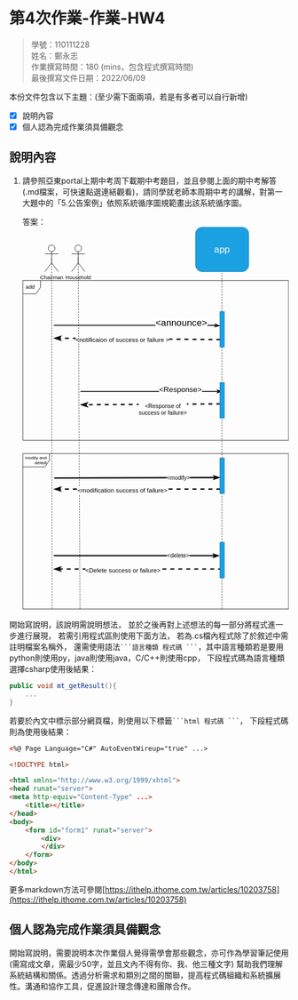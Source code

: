 # 第4次作業-作業-HW4
>
>學號：110111228
><br />
>姓名：鄭永志
><br />
>作業撰寫時間：180 (mins，包含程式撰寫時間)
><br />
>最後撰寫文件日期：2022/06/09
>

本份文件包含以下主題：(至少需下面兩項，若是有多者可以自行新增)
- [x] 說明內容
- [x] 個人認為完成作業須具備觀念

## 說明內容

1. 請參照亞東portal上期中考周下載期中考題目，並且參閱上面的期中考解答(.md檔案，可快速點選連結觀看)，請同學就老師本周期中考的講解，對第一大題中的「5.公告案例」依照系統循序圖規範畫出該系統循序圖。

    答案：<svg xmlns="http://www.w3.org/2000/svg" xmlns:xlink="http://www.w3.org/1999/xlink" version="1.1" width="601px" viewBox="-0.5 -0.5 601 865" content="&lt;mxfile&gt;&lt;diagram id=&quot;HGop-Nxr37AIR5w5kz6b&quot; name=&quot;第1頁&quot;&gt;&lt;mxGraphModel dx=&quot;890&quot; dy=&quot;682&quot; grid=&quot;1&quot; gridSize=&quot;10&quot; guides=&quot;1&quot; tooltips=&quot;1&quot; connect=&quot;1&quot; arrows=&quot;1&quot; fold=&quot;1&quot; page=&quot;1&quot; pageScale=&quot;1&quot; pageWidth=&quot;827&quot; pageHeight=&quot;1169&quot; math=&quot;0&quot; shadow=&quot;0&quot;&gt;&lt;root&gt;&lt;mxCell id=&quot;0&quot;/&gt;&lt;mxCell id=&quot;1&quot; parent=&quot;0&quot;/&gt;&lt;mxCell id=&quot;2&quot; value=&quot;Chairman&amp;lt;br&amp;gt;&quot; style=&quot;shape=umlActor;verticalLabelPosition=bottom;verticalAlign=top;html=1;outlineConnect=0;&quot; vertex=&quot;1&quot; parent=&quot;1&quot;&gt;&lt;mxGeometry x=&quot;210&quot; y=&quot;60&quot; width=&quot;30&quot; height=&quot;60&quot; as=&quot;geometry&quot;/&gt;&lt;/mxCell&gt;&lt;mxCell id=&quot;3&quot; value=&quot;Household&quot; style=&quot;shape=umlActor;verticalLabelPosition=bottom;verticalAlign=top;html=1;outlineConnect=0;&quot; vertex=&quot;1&quot; parent=&quot;1&quot;&gt;&lt;mxGeometry x=&quot;270&quot; y=&quot;60&quot; width=&quot;30&quot; height=&quot;60&quot; as=&quot;geometry&quot;/&gt;&lt;/mxCell&gt;&lt;mxCell id=&quot;4&quot; value=&quot;add&quot; style=&quot;shape=umlFrame;whiteSpace=wrap;html=1;width=40;height=30;boundedLbl=1;verticalAlign=middle;align=left;spacingLeft=5;&quot; vertex=&quot;1&quot; parent=&quot;1&quot;&gt;&lt;mxGeometry x=&quot;160&quot; y=&quot;140&quot; width=&quot;600&quot; height=&quot;360&quot; as=&quot;geometry&quot;/&gt;&lt;/mxCell&gt;&lt;mxCell id=&quot;13&quot; value=&quot;&amp;amp;lt;announce&amp;amp;gt;&quot; style=&quot;html=1;verticalAlign=bottom;endArrow=classicThin;fontSize=21;targetPerimeterSpacing=30;entryX=0;entryY=0.4;entryDx=0;entryDy=0;entryPerimeter=0;endFill=1;strokeWidth=2;&quot; edge=&quot;1&quot; parent=&quot;1&quot; target=&quot;22&quot;&gt;&lt;mxGeometry x=&quot;0.5365&quot; y=&quot;-9&quot; relative=&quot;1&quot; as=&quot;geometry&quot;&gt;&lt;mxPoint x=&quot;230&quot; y=&quot;241&quot; as=&quot;sourcePoint&quot;/&gt;&lt;mxPoint x=&quot;594.5&quot; y=&quot;241.03999999999996&quot; as=&quot;targetPoint&quot;/&gt;&lt;Array as=&quot;points&quot;&gt;&lt;mxPoint x=&quot;590&quot; y=&quot;241&quot;/&gt;&lt;/Array&gt;&lt;mxPoint as=&quot;offset&quot;/&gt;&lt;/mxGeometry&gt;&lt;/mxCell&gt;&lt;mxCell id=&quot;14&quot; value=&quot;&amp;lt;font style=&amp;quot;font-size: 14px;&amp;quot;&amp;gt;&amp;amp;lt;notificaion of success or failure &amp;amp;gt;&amp;lt;/font&amp;gt;&quot; style=&quot;html=1;verticalAlign=bottom;endArrow=classicThin;dashed=1;endSize=8;exitX=0.1;exitY=0.788;fontSize=21;endFill=0;strokeWidth=3;exitDx=0;exitDy=0;exitPerimeter=0;&quot; edge=&quot;1&quot; parent=&quot;1&quot; source=&quot;22&quot;&gt;&lt;mxGeometry x=&quot;0.1781&quot; y=&quot;14&quot; relative=&quot;1&quot; as=&quot;geometry&quot;&gt;&lt;mxPoint x=&quot;230&quot; y=&quot;270&quot; as=&quot;targetPoint&quot;/&gt;&lt;mxPoint as=&quot;offset&quot;/&gt;&lt;mxPoint x=&quot;601&quot; y=&quot;270&quot; as=&quot;sourcePoint&quot;/&gt;&lt;/mxGeometry&gt;&lt;/mxCell&gt;&lt;mxCell id=&quot;15&quot; value=&quot;&amp;lt;font style=&amp;quot;font-size: 17px;&amp;quot;&amp;gt;&amp;amp;lt;Response&amp;amp;gt;&amp;lt;/font&amp;gt;&quot; style=&quot;html=1;verticalAlign=bottom;endArrow=classicThin;fontSize=21;targetPerimeterSpacing=30;entryX=0.5;entryY=0.25;entryDx=0;entryDy=0;entryPerimeter=0;endFill=1;strokeWidth=2;&quot; edge=&quot;1&quot; parent=&quot;1&quot; target=&quot;24&quot;&gt;&lt;mxGeometry x=&quot;0.4121&quot; y=&quot;-9&quot; relative=&quot;1&quot; as=&quot;geometry&quot;&gt;&lt;mxPoint x=&quot;290&quot; y=&quot;390&quot; as=&quot;sourcePoint&quot;/&gt;&lt;mxPoint x=&quot;567.5&quot; y=&quot;390.03999999999996&quot; as=&quot;targetPoint&quot;/&gt;&lt;Array as=&quot;points&quot;&gt;&lt;mxPoint x=&quot;563&quot; y=&quot;390&quot;/&gt;&lt;/Array&gt;&lt;mxPoint as=&quot;offset&quot;/&gt;&lt;/mxGeometry&gt;&lt;/mxCell&gt;&lt;mxCell id=&quot;16&quot; value=&quot;&amp;lt;font style=&amp;quot;font-size: 13px;&amp;quot;&amp;gt;&amp;amp;lt;Response of&amp;lt;br&amp;gt;success or failure&amp;amp;gt;&amp;lt;/font&amp;gt;&quot; style=&quot;html=1;verticalAlign=bottom;endArrow=classicThin;dashed=1;endSize=8;fontSize=21;targetPerimeterSpacing=0;endFill=0;strokeWidth=3;exitX=0.1;exitY=0.6;exitDx=0;exitDy=0;exitPerimeter=0;&quot; edge=&quot;1&quot; parent=&quot;1&quot; source=&quot;24&quot;&gt;&lt;mxGeometry x=&quot;-0.1765&quot; y=&quot;30&quot; relative=&quot;1&quot; as=&quot;geometry&quot;&gt;&lt;mxPoint x=&quot;290&quot; y=&quot;420&quot; as=&quot;targetPoint&quot;/&gt;&lt;mxPoint x=&quot;585&quot; y=&quot;420&quot; as=&quot;sourcePoint&quot;/&gt;&lt;mxPoint as=&quot;offset&quot;/&gt;&lt;/mxGeometry&gt;&lt;/mxCell&gt;&lt;mxCell id=&quot;18&quot; style=&quot;edgeStyle=none;html=1;dashed=1;fontSize=10;endArrow=none;endFill=0;targetPerimeterSpacing=0;exitX=0.5;exitY=0.5;exitDx=0;exitDy=0;exitPerimeter=0;entryX=0.215;entryY=0.997;entryDx=0;entryDy=0;entryPerimeter=0;&quot; edge=&quot;1&quot; parent=&quot;1&quot; source=&quot;3&quot; target=&quot;27&quot;&gt;&lt;mxGeometry relative=&quot;1&quot; as=&quot;geometry&quot;&gt;&lt;mxPoint x=&quot;290&quot; y=&quot;970&quot; as=&quot;targetPoint&quot;/&gt;&lt;mxPoint x=&quot;285.18072289156623&quot; y=&quot;170&quot; as=&quot;sourcePoint&quot;/&gt;&lt;/mxGeometry&gt;&lt;/mxCell&gt;&lt;mxCell id=&quot;19&quot; style=&quot;edgeStyle=none;html=1;dashed=1;fontSize=10;endArrow=none;endFill=0;targetPerimeterSpacing=0;exitX=0.5;exitY=0.5;exitDx=0;exitDy=0;exitPerimeter=0;entryX=0.11;entryY=1;entryDx=0;entryDy=0;entryPerimeter=0;&quot; edge=&quot;1&quot; parent=&quot;1&quot; source=&quot;2&quot; target=&quot;27&quot;&gt;&lt;mxGeometry relative=&quot;1&quot; as=&quot;geometry&quot;&gt;&lt;mxPoint x=&quot;227.5&quot; y=&quot;960&quot; as=&quot;targetPoint&quot;/&gt;&lt;mxPoint x=&quot;222.5&quot; y=&quot;130&quot; as=&quot;sourcePoint&quot;/&gt;&lt;/mxGeometry&gt;&lt;/mxCell&gt;&lt;mxCell id=&quot;20&quot; value=&quot;&amp;lt;font style=&amp;quot;font-size: 21px;&amp;quot;&amp;gt;app&amp;lt;/font&amp;gt;&quot; style=&quot;rounded=1;whiteSpace=wrap;html=1;fillColor=#1ba1e2;fontColor=#ffffff;strokeColor=#006EAF;&quot; vertex=&quot;1&quot; parent=&quot;1&quot;&gt;&lt;mxGeometry x=&quot;550&quot; y=&quot;20&quot; width=&quot;120&quot; height=&quot;100&quot; as=&quot;geometry&quot;/&gt;&lt;/mxCell&gt;&lt;mxCell id=&quot;21&quot; style=&quot;edgeStyle=none;html=1;entryX=0.5;entryY=1;entryDx=0;entryDy=0;fontSize=21;dashed=1;endArrow=none;endFill=0;&quot; edge=&quot;1&quot; parent=&quot;1&quot;&gt;&lt;mxGeometry relative=&quot;1&quot; as=&quot;geometry&quot;&gt;&lt;mxPoint x=&quot;609.5&quot; y=&quot;210&quot; as=&quot;sourcePoint&quot;/&gt;&lt;mxPoint x=&quot;609.5&quot; y=&quot;120&quot; as=&quot;targetPoint&quot;/&gt;&lt;/mxGeometry&gt;&lt;/mxCell&gt;&lt;mxCell id=&quot;22&quot; value=&quot;&quot; style=&quot;html=1;points=[];perimeter=orthogonalPerimeter;fontSize=21;fillColor=#1ba1e2;fontColor=#ffffff;strokeColor=#006EAF;&quot; vertex=&quot;1&quot; parent=&quot;1&quot;&gt;&lt;mxGeometry x=&quot;605&quot; y=&quot;210&quot; width=&quot;10&quot; height=&quot;80&quot; as=&quot;geometry&quot;/&gt;&lt;/mxCell&gt;&lt;mxCell id=&quot;23&quot; style=&quot;edgeStyle=none;html=1;dashed=1;fontSize=21;endArrow=none;endFill=0;targetPerimeterSpacing=0;&quot; edge=&quot;1&quot; parent=&quot;1&quot;&gt;&lt;mxGeometry relative=&quot;1&quot; as=&quot;geometry&quot;&gt;&lt;mxPoint x=&quot;609.5&quot; y=&quot;290&quot; as=&quot;sourcePoint&quot;/&gt;&lt;mxPoint x=&quot;609.5&quot; y=&quot;370&quot; as=&quot;targetPoint&quot;/&gt;&lt;/mxGeometry&gt;&lt;/mxCell&gt;&lt;mxCell id=&quot;24&quot; value=&quot;&quot; style=&quot;html=1;points=[];perimeter=orthogonalPerimeter;fontSize=21;fillColor=#1ba1e2;fontColor=#ffffff;strokeColor=#006EAF;&quot; vertex=&quot;1&quot; parent=&quot;1&quot;&gt;&lt;mxGeometry x=&quot;605&quot; y=&quot;370&quot; width=&quot;10&quot; height=&quot;80&quot; as=&quot;geometry&quot;/&gt;&lt;/mxCell&gt;&lt;mxCell id=&quot;26&quot; style=&quot;edgeStyle=none;html=1;strokeWidth=1;fontSize=13;endArrow=none;endFill=0;targetPerimeterSpacing=0;dashed=1;&quot; edge=&quot;1&quot; parent=&quot;1&quot;&gt;&lt;mxGeometry relative=&quot;1&quot; as=&quot;geometry&quot;&gt;&lt;mxPoint x=&quot;609.5&quot; y=&quot;540&quot; as=&quot;sourcePoint&quot;/&gt;&lt;mxPoint x=&quot;609.5&quot; y=&quot;450&quot; as=&quot;targetPoint&quot;/&gt;&lt;/mxGeometry&gt;&lt;/mxCell&gt;&lt;mxCell id=&quot;27&quot; value=&quot;&amp;lt;font style=&amp;quot;font-size: 10px;&amp;quot;&amp;gt;modity and&amp;lt;br&amp;gt;&amp;lt;div style=&amp;quot;text-align: right;&amp;quot;&amp;gt;&amp;lt;span style=&amp;quot;background-color: initial;&amp;quot;&amp;gt;deledt&amp;lt;/span&amp;gt;&amp;lt;span style=&amp;quot;background-color: initial; white-space: pre;&amp;quot;&amp;gt;&amp;#9;&amp;lt;/span&amp;gt;&amp;lt;/div&amp;gt;&amp;lt;/font&amp;gt;&quot; style=&quot;shape=umlFrame;whiteSpace=wrap;html=1;fontSize=21;&quot; vertex=&quot;1&quot; parent=&quot;1&quot;&gt;&lt;mxGeometry x=&quot;160&quot; y=&quot;530&quot; width=&quot;600&quot; height=&quot;350&quot; as=&quot;geometry&quot;/&gt;&lt;/mxCell&gt;&lt;mxCell id=&quot;28&quot; style=&quot;edgeStyle=none;html=1;strokeWidth=3;fontSize=13;endArrow=classicThin;endFill=0;targetPerimeterSpacing=0;entryX=0;entryY=0.55;entryDx=0;entryDy=0;entryPerimeter=0;&quot; edge=&quot;1&quot; parent=&quot;1&quot; target=&quot;34&quot;&gt;&lt;mxGeometry relative=&quot;1&quot; as=&quot;geometry&quot;&gt;&lt;mxPoint x=&quot;231&quot; y=&quot;585&quot; as=&quot;sourcePoint&quot;/&gt;&lt;mxPoint x=&quot;596&quot; y=&quot;585&quot; as=&quot;targetPoint&quot;/&gt;&lt;/mxGeometry&gt;&lt;/mxCell&gt;&lt;mxCell id=&quot;29&quot; value=&quot;&amp;amp;lt;modify&amp;amp;gt;&quot; style=&quot;edgeLabel;html=1;align=center;verticalAlign=middle;resizable=0;points=[];fontSize=13;&quot; vertex=&quot;1&quot; connectable=&quot;0&quot; parent=&quot;28&quot;&gt;&lt;mxGeometry x=&quot;0.495&quot; y=&quot;1&quot; relative=&quot;1&quot; as=&quot;geometry&quot;&gt;&lt;mxPoint as=&quot;offset&quot;/&gt;&lt;/mxGeometry&gt;&lt;/mxCell&gt;&lt;mxCell id=&quot;30&quot; value=&quot;&amp;lt;span style=&amp;quot;font-size: 14px;&amp;quot;&amp;gt;&amp;amp;lt;modification success of failure&amp;amp;gt;&amp;lt;/span&amp;gt;&quot; style=&quot;html=1;verticalAlign=bottom;endArrow=classicThin;dashed=1;endSize=8;exitX=0.1;exitY=0.875;fontSize=21;endFill=0;strokeWidth=3;exitDx=0;exitDy=0;exitPerimeter=0;&quot; edge=&quot;1&quot; parent=&quot;1&quot; source=&quot;34&quot;&gt;&lt;mxGeometry x=&quot;0.1781&quot; y=&quot;14&quot; relative=&quot;1&quot; as=&quot;geometry&quot;&gt;&lt;mxPoint x=&quot;230&quot; y=&quot;610&quot; as=&quot;targetPoint&quot;/&gt;&lt;mxPoint x=&quot;595&quot; y=&quot;610&quot; as=&quot;sourcePoint&quot;/&gt;&lt;mxPoint as=&quot;offset&quot;/&gt;&lt;/mxGeometry&gt;&lt;/mxCell&gt;&lt;mxCell id=&quot;31&quot; style=&quot;edgeStyle=none;html=1;strokeWidth=3;fontSize=13;endArrow=classicThin;endFill=0;targetPerimeterSpacing=0;entryX=-0.1;entryY=0.375;entryDx=0;entryDy=0;entryPerimeter=0;&quot; edge=&quot;1&quot; parent=&quot;1&quot; target=&quot;36&quot;&gt;&lt;mxGeometry relative=&quot;1&quot; as=&quot;geometry&quot;&gt;&lt;mxPoint x=&quot;230&quot; y=&quot;760&quot; as=&quot;sourcePoint&quot;/&gt;&lt;mxPoint x=&quot;595&quot; y=&quot;760&quot; as=&quot;targetPoint&quot;/&gt;&lt;/mxGeometry&gt;&lt;/mxCell&gt;&lt;mxCell id=&quot;32&quot; value=&quot;&amp;amp;lt;delete&amp;amp;gt;&quot; style=&quot;edgeLabel;html=1;align=center;verticalAlign=middle;resizable=0;points=[];fontSize=13;&quot; vertex=&quot;1&quot; connectable=&quot;0&quot; parent=&quot;31&quot;&gt;&lt;mxGeometry x=&quot;0.495&quot; y=&quot;1&quot; relative=&quot;1&quot; as=&quot;geometry&quot;&gt;&lt;mxPoint as=&quot;offset&quot;/&gt;&lt;/mxGeometry&gt;&lt;/mxCell&gt;&lt;mxCell id=&quot;33&quot; value=&quot;&amp;lt;span style=&amp;quot;font-size: 14px;&amp;quot;&amp;gt;&amp;amp;lt;Delete success or failure&amp;amp;gt;&amp;lt;/span&amp;gt;&quot; style=&quot;html=1;verticalAlign=bottom;endArrow=classicThin;dashed=1;endSize=8;exitX=0.5;exitY=0.75;fontSize=21;endFill=0;strokeWidth=3;exitDx=0;exitDy=0;exitPerimeter=0;&quot; edge=&quot;1&quot; parent=&quot;1&quot; source=&quot;36&quot;&gt;&lt;mxGeometry x=&quot;0.1781&quot; y=&quot;14&quot; relative=&quot;1&quot; as=&quot;geometry&quot;&gt;&lt;mxPoint x=&quot;230&quot; y=&quot;790&quot; as=&quot;targetPoint&quot;/&gt;&lt;mxPoint x=&quot;585&quot; y=&quot;790&quot; as=&quot;sourcePoint&quot;/&gt;&lt;mxPoint as=&quot;offset&quot;/&gt;&lt;/mxGeometry&gt;&lt;/mxCell&gt;&lt;mxCell id=&quot;34&quot; value=&quot;&quot; style=&quot;html=1;points=[];perimeter=orthogonalPerimeter;fontSize=21;fillColor=#1ba1e2;fontColor=#ffffff;strokeColor=#006EAF;&quot; vertex=&quot;1&quot; parent=&quot;1&quot;&gt;&lt;mxGeometry x=&quot;605&quot; y=&quot;540&quot; width=&quot;10&quot; height=&quot;80&quot; as=&quot;geometry&quot;/&gt;&lt;/mxCell&gt;&lt;mxCell id=&quot;35&quot; style=&quot;edgeStyle=none;html=1;dashed=1;strokeWidth=1;fontSize=13;endArrow=none;endFill=0;targetPerimeterSpacing=0;&quot; edge=&quot;1&quot; parent=&quot;1&quot;&gt;&lt;mxGeometry relative=&quot;1&quot; as=&quot;geometry&quot;&gt;&lt;mxPoint x=&quot;609.5&quot; y=&quot;730&quot; as=&quot;sourcePoint&quot;/&gt;&lt;mxPoint x=&quot;609.5&quot; y=&quot;620&quot; as=&quot;targetPoint&quot;/&gt;&lt;/mxGeometry&gt;&lt;/mxCell&gt;&lt;mxCell id=&quot;36&quot; value=&quot;&quot; style=&quot;html=1;points=[];perimeter=orthogonalPerimeter;fontSize=21;fillColor=#1ba1e2;fontColor=#ffffff;strokeColor=#006EAF;&quot; vertex=&quot;1&quot; parent=&quot;1&quot;&gt;&lt;mxGeometry x=&quot;605&quot; y=&quot;730&quot; width=&quot;10&quot; height=&quot;80&quot; as=&quot;geometry&quot;/&gt;&lt;/mxCell&gt;&lt;mxCell id=&quot;37&quot; style=&quot;edgeStyle=none;html=1;entryX=0.774;entryY=1.008;entryDx=0;entryDy=0;entryPerimeter=0;dashed=1;strokeWidth=1;fontSize=13;endArrow=none;endFill=0;targetPerimeterSpacing=0;&quot; edge=&quot;1&quot; parent=&quot;1&quot;&gt;&lt;mxGeometry relative=&quot;1&quot; as=&quot;geometry&quot;&gt;&lt;mxPoint x=&quot;609.5000000000001&quot; y=&quot;810&quot; as=&quot;sourcePoint&quot;/&gt;&lt;mxPoint x=&quot;609.5000000000001&quot; y=&quot;882.8800000000001&quot; as=&quot;targetPoint&quot;/&gt;&lt;/mxGeometry&gt;&lt;/mxCell&gt;&lt;/root&gt;&lt;/mxGraphModel&gt;&lt;/diagram&gt;&lt;/mxfile&gt;" onclick="(function(svg){var src=window.event.target||window.event.srcElement;while (src!=null&amp;&amp;src.nodeName.toLowerCase()!='a'){src=src.parentNode;}if(src==null){if(svg.wnd!=null&amp;&amp;!svg.wnd.closed){svg.wnd.focus();}else{var r=function(evt){if(evt.data=='ready'&amp;&amp;evt.source==svg.wnd){svg.wnd.postMessage(decodeURIComponent(svg.getAttribute('content')),'*');window.removeEventListener('message',r);}};window.addEventListener('message',r);svg.wnd=window.open('https://viewer.diagrams.net/?client=1&amp;page=0&amp;edit=_blank');}}})(this);" style="cursor:pointer;max-width:100%;max-height:865px;"><defs/><g><ellipse cx="65" cy="47.5" rx="7.5" ry="7.5" fill="rgb(255, 255, 255)" stroke="rgb(0, 0, 0)" pointer-events="all"/><path d="M 65 55 L 65 80 M 65 60 L 50 60 M 65 60 L 80 60 M 65 80 L 50 100 M 65 80 L 80 100" fill="none" stroke="rgb(0, 0, 0)" stroke-miterlimit="10" pointer-events="all"/><g transform="translate(-0.5 -0.5)"><switch><foreignObject pointer-events="none" width="100%" height="100%" requiredFeatures="http://www.w3.org/TR/SVG11/feature#Extensibility" style="overflow: visible; text-align: left;"><div xmlns="http://www.w3.org/1999/xhtml" style="display: flex; align-items: unsafe flex-start; justify-content: unsafe center; width: 1px; height: 1px; padding-top: 107px; margin-left: 65px;"><div data-drawio-colors="color: rgb(0, 0, 0); " style="box-sizing: border-box; font-size: 0px; text-align: center;"><div style="display: inline-block; font-size: 12px; font-family: Helvetica; color: rgb(0, 0, 0); line-height: 1.2; pointer-events: all; white-space: nowrap;">Chairman<br /></div></div></div></foreignObject><text x="65" y="119" fill="rgb(0, 0, 0)" font-family="Helvetica" font-size="12px" text-anchor="middle">Chair...</text></switch></g><ellipse cx="125" cy="47.5" rx="7.5" ry="7.5" fill="rgb(255, 255, 255)" stroke="rgb(0, 0, 0)" pointer-events="all"/><path d="M 125 55 L 125 80 M 125 60 L 110 60 M 125 60 L 140 60 M 125 80 L 110 100 M 125 80 L 140 100" fill="none" stroke="rgb(0, 0, 0)" stroke-miterlimit="10" pointer-events="all"/><g transform="translate(-0.5 -0.5)"><switch><foreignObject pointer-events="none" width="100%" height="100%" requiredFeatures="http://www.w3.org/TR/SVG11/feature#Extensibility" style="overflow: visible; text-align: left;"><div xmlns="http://www.w3.org/1999/xhtml" style="display: flex; align-items: unsafe flex-start; justify-content: unsafe center; width: 1px; height: 1px; padding-top: 107px; margin-left: 125px;"><div data-drawio-colors="color: rgb(0, 0, 0); " style="box-sizing: border-box; font-size: 0px; text-align: center;"><div style="display: inline-block; font-size: 12px; font-family: Helvetica; color: rgb(0, 0, 0); line-height: 1.2; pointer-events: all; white-space: nowrap;">Household</div></div></div></foreignObject><text x="125" y="119" fill="rgb(0, 0, 0)" font-family="Helvetica" font-size="12px" text-anchor="middle">House...</text></switch></g><path d="M 0 120 L 40 120 L 40 135 L 30 150 L 0 150 Z" fill="rgb(255, 255, 255)" stroke="rgb(0, 0, 0)" stroke-miterlimit="10" pointer-events="all"/><path d="M 40 120 L 600 120 L 600 480 L 0 480 L 0 150" fill="none" stroke="rgb(0, 0, 0)" stroke-miterlimit="10" pointer-events="all"/><g transform="translate(-0.5 -0.5)"><switch><foreignObject pointer-events="none" width="100%" height="100%" requiredFeatures="http://www.w3.org/TR/SVG11/feature#Extensibility" style="overflow: visible; text-align: left;"><div xmlns="http://www.w3.org/1999/xhtml" style="display: flex; align-items: unsafe center; justify-content: unsafe flex-start; width: 33px; height: 1px; padding-top: 135px; margin-left: 7px;"><div data-drawio-colors="color: rgb(0, 0, 0); " style="box-sizing: border-box; font-size: 0px; text-align: left;"><div style="display: inline-block; font-size: 12px; font-family: Helvetica; color: rgb(0, 0, 0); line-height: 1.2; pointer-events: all; white-space: normal; overflow-wrap: normal;">add</div></div></div></foreignObject><text x="7" y="139" fill="rgb(0, 0, 0)" font-family="Helvetica" font-size="12px">add</text></switch></g><path d="M 70 221 L 420 221 Q 430 221 433.39 221.23 L 436.78 221.45" fill="none" stroke="rgb(0, 0, 0)" stroke-width="2" stroke-miterlimit="10" pointer-events="stroke"/><path d="M 442.77 221.85 L 434.61 223.98 L 436.78 221.45 L 434.96 218.66 Z" fill="rgb(0, 0, 0)" stroke="rgb(0, 0, 0)" stroke-width="2" stroke-miterlimit="10" pointer-events="all"/><g transform="translate(-0.5 -0.5)"><switch><foreignObject pointer-events="none" width="100%" height="100%" requiredFeatures="http://www.w3.org/TR/SVG11/feature#Extensibility" style="overflow: visible; text-align: left;"><div xmlns="http://www.w3.org/1999/xhtml" style="display: flex; align-items: unsafe flex-end; justify-content: unsafe center; width: 1px; height: 1px; padding-top: 227px; margin-left: 358px;"><div data-drawio-colors="color: rgb(0, 0, 0); background-color: rgb(255, 255, 255); " style="box-sizing: border-box; font-size: 0px; text-align: center;"><div style="display: inline-block; font-size: 21px; font-family: Helvetica; color: rgb(0, 0, 0); line-height: 1.2; pointer-events: all; background-color: rgb(255, 255, 255); white-space: nowrap;">&lt;announce&gt;</div></div></div></foreignObject><text x="358" y="227" fill="rgb(0, 0, 0)" font-family="Helvetica" font-size="21px" text-anchor="middle">&lt;announce&gt;</text></switch></g><path d="M 446 253.04 L 81.6 250.09" fill="none" stroke="rgb(0, 0, 0)" stroke-width="3" stroke-miterlimit="10" stroke-dasharray="9 9" pointer-events="stroke"/><path d="M 73.35 250.03 L 84.38 246.45 L 81.6 250.09 L 84.32 253.78 Z" fill="none" stroke="rgb(0, 0, 0)" stroke-width="3" stroke-miterlimit="10" pointer-events="all"/><g transform="translate(-0.5 -0.5)"><switch><foreignObject pointer-events="none" width="100%" height="100%" requiredFeatures="http://www.w3.org/TR/SVG11/feature#Extensibility" style="overflow: visible; text-align: left;"><div xmlns="http://www.w3.org/1999/xhtml" style="display: flex; align-items: unsafe flex-end; justify-content: unsafe center; width: 1px; height: 1px; padding-top: 262px; margin-left: 225px;"><div data-drawio-colors="color: rgb(0, 0, 0); background-color: rgb(255, 255, 255); " style="box-sizing: border-box; font-size: 0px; text-align: center;"><div style="display: inline-block; font-size: 21px; font-family: Helvetica; color: rgb(0, 0, 0); line-height: 1.2; pointer-events: all; background-color: rgb(255, 255, 255); white-space: nowrap;"><font style="font-size: 14px;">&lt;notificaion of success or failure &gt;</font></div></div></div></foreignObject><text x="225" y="262" fill="rgb(0, 0, 0)" font-family="Helvetica" font-size="21px" text-anchor="middle">&lt;notificaion of success or failure &gt;</text></switch></g><path d="M 130 370 L 393 370 Q 403 370 413 370 L 441.76 370" fill="none" stroke="rgb(0, 0, 0)" stroke-width="2" stroke-miterlimit="10" pointer-events="stroke"/><path d="M 447.76 370 L 439.76 372.67 L 441.76 370 L 439.76 367.33 Z" fill="rgb(0, 0, 0)" stroke="rgb(0, 0, 0)" stroke-width="2" stroke-miterlimit="10" pointer-events="all"/><g transform="translate(-0.5 -0.5)"><switch><foreignObject pointer-events="none" width="100%" height="100%" requiredFeatures="http://www.w3.org/TR/SVG11/feature#Extensibility" style="overflow: visible; text-align: left;"><div xmlns="http://www.w3.org/1999/xhtml" style="display: flex; align-items: unsafe flex-end; justify-content: unsafe center; width: 1px; height: 1px; padding-top: 376px; margin-left: 356px;"><div data-drawio-colors="color: rgb(0, 0, 0); background-color: rgb(255, 255, 255); " style="box-sizing: border-box; font-size: 0px; text-align: center;"><div style="display: inline-block; font-size: 21px; font-family: Helvetica; color: rgb(0, 0, 0); line-height: 1.2; pointer-events: all; background-color: rgb(255, 255, 255); white-space: nowrap;"><font style="font-size: 17px;">&lt;Response&gt;</font></div></div></div></foreignObject><text x="356" y="376" fill="rgb(0, 0, 0)" font-family="Helvetica" font-size="21px" text-anchor="middle">&lt;Response&gt;</text></switch></g><path d="M 446 398 L 141.6 399.93" fill="none" stroke="rgb(0, 0, 0)" stroke-width="3" stroke-miterlimit="10" stroke-dasharray="9 9" pointer-events="stroke"/><path d="M 133.35 399.98 L 144.33 396.24 L 141.6 399.93 L 144.38 403.58 Z" fill="none" stroke="rgb(0, 0, 0)" stroke-width="3" stroke-miterlimit="10" pointer-events="all"/><g transform="translate(-0.5 -0.5)"><switch><foreignObject pointer-events="none" width="100%" height="100%" requiredFeatures="http://www.w3.org/TR/SVG11/feature#Extensibility" style="overflow: visible; text-align: left;"><div xmlns="http://www.w3.org/1999/xhtml" style="display: flex; align-items: unsafe flex-end; justify-content: unsafe center; width: 1px; height: 1px; padding-top: 426px; margin-left: 316px;"><div data-drawio-colors="color: rgb(0, 0, 0); background-color: rgb(255, 255, 255); " style="box-sizing: border-box; font-size: 0px; text-align: center;"><div style="display: inline-block; font-size: 21px; font-family: Helvetica; color: rgb(0, 0, 0); line-height: 1.2; pointer-events: all; background-color: rgb(255, 255, 255); white-space: nowrap;"><font style="font-size: 13px;">&lt;Response of<br />success or failure&gt;</font></div></div></div></foreignObject><text x="316" y="426" fill="rgb(0, 0, 0)" font-family="Helvetica" font-size="21px" text-anchor="middle">&lt;Response of...</text></switch></g><path d="M 125 70 L 129 858.95" fill="none" stroke="rgb(0, 0, 0)" stroke-miterlimit="10" stroke-dasharray="3 3" pointer-events="stroke"/><path d="M 65 70 L 66 860" fill="none" stroke="rgb(0, 0, 0)" stroke-miterlimit="10" stroke-dasharray="3 3" pointer-events="stroke"/><rect x="390" y="0" width="120" height="100" rx="15" ry="15" fill="#1ba1e2" stroke="#006eaf" pointer-events="all"/><g transform="translate(-0.5 -0.5)"><switch><foreignObject pointer-events="none" width="100%" height="100%" requiredFeatures="http://www.w3.org/TR/SVG11/feature#Extensibility" style="overflow: visible; text-align: left;"><div xmlns="http://www.w3.org/1999/xhtml" style="display: flex; align-items: unsafe center; justify-content: unsafe center; width: 118px; height: 1px; padding-top: 50px; margin-left: 391px;"><div data-drawio-colors="color: #ffffff; " style="box-sizing: border-box; font-size: 0px; text-align: center;"><div style="display: inline-block; font-size: 12px; font-family: Helvetica; color: rgb(255, 255, 255); line-height: 1.2; pointer-events: all; white-space: normal; overflow-wrap: normal;"><font style="font-size: 21px;">app</font></div></div></div></foreignObject><text x="450" y="54" fill="#ffffff" font-family="Helvetica" font-size="12px" text-anchor="middle">app</text></switch></g><path d="M 449.5 190 L 449.5 100" fill="none" stroke="rgb(0, 0, 0)" stroke-miterlimit="10" stroke-dasharray="3 3" pointer-events="stroke"/><rect x="445" y="190" width="10" height="80" fill="#1ba1e2" stroke="#006eaf" pointer-events="all"/><path d="M 449.5 270 L 449.5 350" fill="none" stroke="rgb(0, 0, 0)" stroke-miterlimit="10" stroke-dasharray="3 3" pointer-events="stroke"/><rect x="445" y="350" width="10" height="80" fill="#1ba1e2" stroke="#006eaf" pointer-events="all"/><path d="M 449.5 520 L 449.5 430" fill="none" stroke="rgb(0, 0, 0)" stroke-miterlimit="10" stroke-dasharray="3 3" pointer-events="stroke"/><path d="M 0 510 L 60 510 L 60 525 L 50 540 L 0 540 Z" fill="rgb(255, 255, 255)" stroke="rgb(0, 0, 0)" stroke-miterlimit="10" pointer-events="all"/><path d="M 60 510 L 600 510 L 600 860 L 0 860 L 0 540" fill="none" stroke="rgb(0, 0, 0)" stroke-miterlimit="10" pointer-events="all"/><g transform="translate(-0.5 -0.5)"><switch><foreignObject pointer-events="none" width="100%" height="100%" requiredFeatures="http://www.w3.org/TR/SVG11/feature#Extensibility" style="overflow: visible; text-align: left;"><div xmlns="http://www.w3.org/1999/xhtml" style="display: flex; align-items: unsafe center; justify-content: unsafe center; width: 58px; height: 1px; padding-top: 525px; margin-left: 1px;"><div data-drawio-colors="color: rgb(0, 0, 0); " style="box-sizing: border-box; font-size: 0px; text-align: center;"><div style="display: inline-block; font-size: 21px; font-family: Helvetica; color: rgb(0, 0, 0); line-height: 1.2; pointer-events: all; white-space: normal; overflow-wrap: normal;"><font style="font-size: 10px;">modity and<br /><div style="text-align: right;"><span style="background-color: initial;">deledt</span><span style="background-color: initial; white-space: pre;">	</span></div></font></div></div></div></foreignObject><text x="30" y="531" fill="rgb(0, 0, 0)" font-family="Helvetica" font-size="21px" text-anchor="middle">modity...</text></switch></g><path d="M 71 565 L 434.9 564.03" fill="none" stroke="rgb(0, 0, 0)" stroke-width="3" stroke-miterlimit="10" pointer-events="stroke"/><path d="M 441.65 564.01 L 432.65 567.03 L 434.9 564.03 L 432.64 561.03 Z" fill="none" stroke="rgb(0, 0, 0)" stroke-width="3" stroke-miterlimit="10" pointer-events="all"/><g transform="translate(-0.5 -0.5)"><switch><foreignObject pointer-events="none" width="100%" height="100%" requiredFeatures="http://www.w3.org/TR/SVG11/feature#Extensibility" style="overflow: visible; text-align: left;"><div xmlns="http://www.w3.org/1999/xhtml" style="display: flex; align-items: unsafe center; justify-content: unsafe center; width: 1px; height: 1px; padding-top: 564px; margin-left: 351px;"><div data-drawio-colors="color: rgb(0, 0, 0); background-color: rgb(255, 255, 255); " style="box-sizing: border-box; font-size: 0px; text-align: center;"><div style="display: inline-block; font-size: 13px; font-family: Helvetica; color: rgb(0, 0, 0); line-height: 1.2; pointer-events: all; background-color: rgb(255, 255, 255); white-space: nowrap;">&lt;modify&gt;</div></div></div></foreignObject><text x="351" y="568" fill="rgb(0, 0, 0)" font-family="Helvetica" font-size="13px" text-anchor="middle">&lt;modify&gt;</text></switch></g><path d="M 446 590 L 81.6 590" fill="none" stroke="rgb(0, 0, 0)" stroke-width="3" stroke-miterlimit="10" stroke-dasharray="9 9" pointer-events="stroke"/><path d="M 73.35 590 L 84.35 586.33 L 81.6 590 L 84.35 593.67 Z" fill="none" stroke="rgb(0, 0, 0)" stroke-width="3" stroke-miterlimit="10" pointer-events="all"/><g transform="translate(-0.5 -0.5)"><switch><foreignObject pointer-events="none" width="100%" height="100%" requiredFeatures="http://www.w3.org/TR/SVG11/feature#Extensibility" style="overflow: visible; text-align: left;"><div xmlns="http://www.w3.org/1999/xhtml" style="display: flex; align-items: unsafe flex-end; justify-content: unsafe center; width: 1px; height: 1px; padding-top: 601px; margin-left: 225px;"><div data-drawio-colors="color: rgb(0, 0, 0); background-color: rgb(255, 255, 255); " style="box-sizing: border-box; font-size: 0px; text-align: center;"><div style="display: inline-block; font-size: 21px; font-family: Helvetica; color: rgb(0, 0, 0); line-height: 1.2; pointer-events: all; background-color: rgb(255, 255, 255); white-space: nowrap;"><span style="font-size: 14px;">&lt;modification success of failure&gt;</span></div></div></div></foreignObject><text x="225" y="601" fill="rgb(0, 0, 0)" font-family="Helvetica" font-size="21px" text-anchor="middle">&lt;modification success of failure&gt;</text></switch></g><path d="M 70 740 L 433.9 740" fill="none" stroke="rgb(0, 0, 0)" stroke-width="3" stroke-miterlimit="10" pointer-events="stroke"/><path d="M 440.65 740 L 431.65 743 L 433.9 740 L 431.65 737 Z" fill="none" stroke="rgb(0, 0, 0)" stroke-width="3" stroke-miterlimit="10" pointer-events="all"/><g transform="translate(-0.5 -0.5)"><switch><foreignObject pointer-events="none" width="100%" height="100%" requiredFeatures="http://www.w3.org/TR/SVG11/feature#Extensibility" style="overflow: visible; text-align: left;"><div xmlns="http://www.w3.org/1999/xhtml" style="display: flex; align-items: unsafe center; justify-content: unsafe center; width: 1px; height: 1px; padding-top: 740px; margin-left: 351px;"><div data-drawio-colors="color: rgb(0, 0, 0); background-color: rgb(255, 255, 255); " style="box-sizing: border-box; font-size: 0px; text-align: center;"><div style="display: inline-block; font-size: 13px; font-family: Helvetica; color: rgb(0, 0, 0); line-height: 1.2; pointer-events: all; background-color: rgb(255, 255, 255); white-space: nowrap;">&lt;delete&gt;</div></div></div></foreignObject><text x="351" y="743" fill="rgb(0, 0, 0)" font-family="Helvetica" font-size="13px" text-anchor="middle">&lt;delete&gt;</text></switch></g><path d="M 450 770 L 81.6 770" fill="none" stroke="rgb(0, 0, 0)" stroke-width="3" stroke-miterlimit="10" stroke-dasharray="9 9" pointer-events="stroke"/><path d="M 73.35 770 L 84.35 766.33 L 81.6 770 L 84.35 773.67 Z" fill="none" stroke="rgb(0, 0, 0)" stroke-width="3" stroke-miterlimit="10" pointer-events="all"/><g transform="translate(-0.5 -0.5)"><switch><foreignObject pointer-events="none" width="100%" height="100%" requiredFeatures="http://www.w3.org/TR/SVG11/feature#Extensibility" style="overflow: visible; text-align: left;"><div xmlns="http://www.w3.org/1999/xhtml" style="display: flex; align-items: unsafe flex-end; justify-content: unsafe center; width: 1px; height: 1px; padding-top: 781px; margin-left: 226px;"><div data-drawio-colors="color: rgb(0, 0, 0); background-color: rgb(255, 255, 255); " style="box-sizing: border-box; font-size: 0px; text-align: center;"><div style="display: inline-block; font-size: 21px; font-family: Helvetica; color: rgb(0, 0, 0); line-height: 1.2; pointer-events: all; background-color: rgb(255, 255, 255); white-space: nowrap;"><span style="font-size: 14px;">&lt;Delete success or failure&gt;</span></div></div></div></foreignObject><text x="226" y="781" fill="rgb(0, 0, 0)" font-family="Helvetica" font-size="21px" text-anchor="middle">&lt;Delete success or failure&gt;</text></switch></g><rect x="445" y="520" width="10" height="80" fill="#1ba1e2" stroke="#006eaf" pointer-events="all"/><path d="M 449.5 710 L 449.5 600" fill="none" stroke="rgb(0, 0, 0)" stroke-miterlimit="10" stroke-dasharray="3 3" pointer-events="stroke"/><rect x="445" y="710" width="10" height="80" fill="#1ba1e2" stroke="#006eaf" pointer-events="all"/><path d="M 449.5 790 L 449.5 862.88" fill="none" stroke="rgb(0, 0, 0)" stroke-miterlimit="10" stroke-dasharray="3 3" pointer-events="stroke"/></g><switch><g requiredFeatures="http://www.w3.org/TR/SVG11/feature#Extensibility"/><a transform="translate(0,-5)" xlink:href="https://www.diagrams.net/doc/faq/svg-export-text-problems" target="_blank"><text text-anchor="middle" font-size="10px" x="50%" y="100%">Text is not SVG - cannot display</text></a></switch></svg>

開始寫說明，該說明需說明想法，
並於之後再對上述想法的每一部分將程式進一步進行展現，
若需引用程式區則使用下面方法，
若為.cs檔內程式除了於敘述中需註明檔案名稱外，
還需使用語法` ```語言種類 程式碼 ``` `，其中語言種類若是要用python則使用py，java則使用java，C/C++則使用cpp，
下段程式碼為語言種類選擇csharp使用後結果：

```csharp
public void mt_getResult(){
    ...
}
```

若要於內文中標示部分網頁檔，則使用以下標籤` ```html 程式碼 ``` `，
下段程式碼則為使用後結果：

```html
<%@ Page Language="C#" AutoEventWireup="true" ...>

<!DOCTYPE html>

<html xmlns="http://www.w3.org/1999/xhtml">
<head runat="server">
<meta http-equiv="Content-Type" ...>
    <title></title>
</head>
<body>
    <form id="form1" runat="server">
        <div>
        </div>
    </form>
</body>
</html>
```
更多markdown方法可參閱[https://ithelp.ithome.com.tw/articles/10203758](https://ithelp.ithome.com.tw/articles/10203758)

## 個人認為完成作業須具備觀念

開始寫說明，需要說明本次作業個人覺得需學會那些觀念，亦可作為學習筆記使用 (需寫成文章，需最少50字，並且文內不得有你、我、他三種文字)
幫助我們理解系統結構和關係。透過分析需求和類別之間的關聯，提高程式碼組織和系統擴展性。溝通和協作工具，促進設計理念傳達和團隊合作。